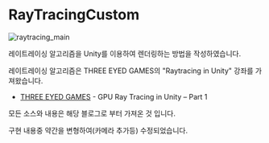 # RayTracingCustom
![raytracing_main](https://user-images.githubusercontent.com/11305710/233024324-a32c9e83-5973-4b45-9e2c-227e4873e1ff.jpg)

레이트레이싱 알고리즘을 Unity를 이용하여 렌더링하는 방법을 작성하였습니다.

레이트레이싱 알고리즘은 THREE EYED GAMES의 "Raytracing in Unity" 강좌를 가져왔습니다.

* [THREE EYED GAMES](http://three-eyed-games.com/2018/05/03/gpu-ray-tracing-in-unity-part-1/) - GPU Ray Tracing in Unity – Part 1

모든 소스와 내용은 해당 블로그로 부터 가져온 것 입니다. 

구현 내용중 약간을 변형하여(카메라 추가등) 수정되었습니다.
